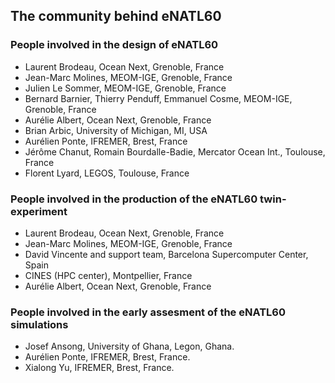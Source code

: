 ## The community behind eNATL60

### People involved in the design of eNATL60
 - Laurent Brodeau, Ocean Next, Grenoble, France
 - Jean-Marc Molines, MEOM-IGE, Grenoble, France
 - Julien Le Sommer, MEOM-IGE, Grenoble, France
 - Bernard Barnier, Thierry Penduff, Emmanuel Cosme, MEOM-IGE, Grenoble, France
 - Aurélie Albert, Ocean Next, Grenoble, France
 - Brian Arbic, University of Michigan, MI, USA
 - Aurélien Ponte, IFREMER, Brest, France
 - Jérôme Chanut, Romain Bourdalle-Badie, Mercator Ocean Int., Toulouse, France
 - Florent Lyard, LEGOS, Toulouse, France
 
### People involved in the production of the eNATL60 twin-experiment
 - Laurent Brodeau, Ocean Next, Grenoble, France
 - Jean-Marc Molines, MEOM-IGE, Grenoble, France
 - David Vincente and support team, Barcelona Supercomputer Center, Spain
 - CINES (HPC center), Montpellier, France
 - Aurélie Albert, Ocean Next, Grenoble, France

### People involved in the early assesment of the eNATL60 simulations
 - Josef Ansong, University of Ghana, Legon, Ghana.
 - Aurélien Ponte, IFREMER, Brest, France.
 - Xialong Yu, IFREMER, Brest, France.
 

